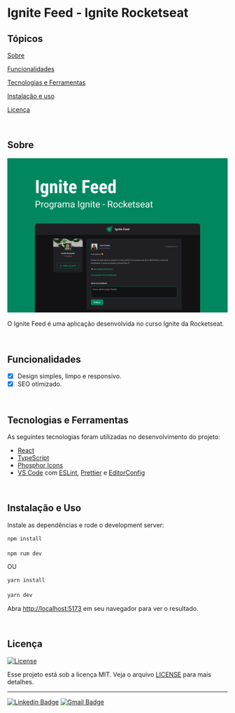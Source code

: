 # Ignite Feed - Ignite Rocketseat

## Tópicos

[Sobre](#sobre)

[Funcionalidades](#funcionalidades)

[Tecnologias e Ferramentas](#tecnologias-e-ferramentas)

[Instalação e uso](#instalação-e-uso)

[Licença](#licença)

<br>

## Sobre

<p align="center">
  <img src="public/images/Capa.png" alt="Home page">
</p>

O Ignite Feed é uma aplicação desenvolvida no curso Ignite da Rocketseat.

<br>

## Funcionalidades

- [x] Design simples, limpo e responsivo.
- [x] SEO otimizado.

<br>

## Tecnologias e Ferramentas

As seguintes tecnologias foram utilizadas no desenvolvimento do projeto:

- [React](https://reactjs.org/)
- [TypeScript](https://www.typescriptlang.org/)
- [Phosphor Icons](https://phosphoricons.com/)
- [VS Code](https://code.visualstudio.com/) com [ESLint](https://eslint.org/), [Prettier](https://prettier.io/) e [EditorConfig](https://editorconfig.org/)

<br>

## Instalação e Uso

Instale as dependências e rode o development server:

```bash
npm install

npm rum dev
```

OU

```bash
yarn install

yarn dev
```

Abra [http://localhost:5173](http://localhost:5173) em seu navegador para ver o resultado.

<br>

## Licença

<a href="https://opensource.org/licenses/MIT">
  <img alt="License" src="https://img.shields.io/badge/license-MIT-6E40C9?style=flat-square">
</a>

<br>

Esse projeto está sob a licença MIT. Veja o arquivo [LICENSE](/LICENSE) para mais detalhes.

---

<!-- Made with :purple_heart: by [Daniel Silva](https://github.com/daniel-silva-dxp) -->

[![Linkedin Badge](https://img.shields.io/badge/-Daniel%20Silva-6E40C9?style=flat-square&logo=Linkedin&logoColor=white&link=https://www.linkedin.com/in/daniel-silva-dxp/)](https://www.linkedin.com/in/daniel-silva-dxp/)
[![Gmail Badge](https://img.shields.io/badge/-dfsilva.dxp@gmail.com-6E40C9?style=flat-square&logo=Gmail&logoColor=white&link=mailto:dfsilva.dxp@gmail.com)](mailto:dfsilva.dxp@gmail.com)
